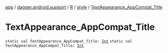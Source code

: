 [app](../../../index.md) / [dagger.android.support](../../index.md) / [R](../index.md) / [style](index.md) / [TextAppearance_AppCompat_Title](./-text-appearance_-app-compat_-title.md)

# TextAppearance_AppCompat_Title

`static val TextAppearance_AppCompat_Title: `[`Int`](https://kotlinlang.org/api/latest/jvm/stdlib/kotlin/-int/index.html)
`static val TextAppearance_AppCompat_Title: `[`Int`](https://kotlinlang.org/api/latest/jvm/stdlib/kotlin/-int/index.html)